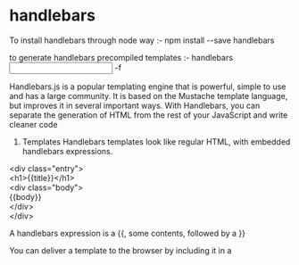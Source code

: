 # handlebars

To install handlebars through node way :-
npm install --save handlebars


to generate handlebars precompiled templates :-
handlebars <input file name> -f <output file name>
    
Handlebars.js is a popular templating engine that is powerful, simple to use and has a large community. It is based on the Mustache template language, but improves it in several important ways. With Handlebars, you can separate the generation of HTML from the rest of your JavaScript and write cleaner code


1. Templates
Handlebars templates look like regular HTML, with embedded handlebars expressions.

&#x3C;div class=&#x22;entry&#x22;&#x3E; <br/>
  &#x3C;h1&#x3E;{{title}}&#x3C;/h1&#x3E;<br/>
  &#x3C;div class=&#x22;body&#x22;&#x3E; <br/>
    {{body}} <br/>
  &#x3C;/div&#x3E; <br/>
&#x3C;/div&#x3E; <br/>

A handlebars expression is a {{, some contents, followed by a }}

You can deliver a template to the browser by including it in a <script> tag.
    
&#x3C;script id=&#x22;entry-template&#x22; type=&#x22;text/x-handlebars-template&#x22;&#x3E; <br/>
  &#x3C;div class=&#x22;entry&#x22;&#x3E; <br/>
    &#x3C;h1&#x3E;{{title}}&#x3C;/h1&#x3E; <br/>
    &#x3C;div class=&#x22;body&#x22;&#x3E; <br/>
      {{body}} <br/>
    &#x3C;/div&#x3E; <br/>
  &#x3C;/div&#x3E; <br/>
&#x3C;/script&#x3E; <br/>

Compile a template in JavaScript by using Handlebars.compile
    var source   = document.getElementById("entry-template").innerHTML;
    var template = Handlebars.compile(source);

2. Precompilation
Using the Handlebars precompiler, you can precompile your Handlebars templates to save time on the client and reduce the required runtime size of the handlebars library.
By doing so you don't need to do Handelbars.compile(template), and it will save time on client side.

&#x3C;script type=&#x22;text/javascript&#x22; src=&#x22;precomp.js&#x22;&#x3E;&#x3C;/script&#x3E; <br/>

var renderer = Handlebars.templates["precomp"];

Here precomp is the file name which we will get after compilation.
